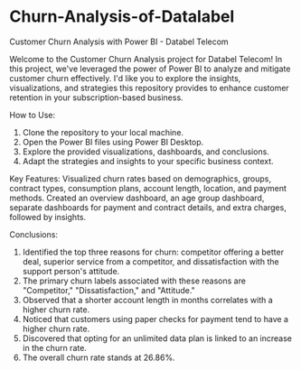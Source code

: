 # Churn-Analysis-of-Datalabel
 Customer Churn Analysis with Power BI - Databel Telecom

Welcome to the Customer Churn Analysis project for Databel Telecom! In this project, we've leveraged the power of Power BI to analyze and mitigate customer churn effectively. I'd like you to explore the insights, visualizations, and strategies this repository provides to enhance customer retention in your subscription-based business.

How to Use:
1. Clone the repository to your local machine.
2. Open the Power BI files using Power BI Desktop.
3. Explore the provided visualizations, dashboards, and conclusions.
4. Adapt the strategies and insights to your specific business context.

Key Features:
Visualized churn rates based on demographics, groups, contract types, consumption plans, account length, location, and payment methods. Created an overview dashboard, an age group dashboard, separate dashboards for payment and contract details, and extra charges, followed by insights.

Conclusions:
1. Identified the top three reasons for churn: competitor offering a better deal, superior service from a competitor, and dissatisfaction with the support person's attitude.
2. The primary churn labels associated with these reasons are "Competitor," "Dissatisfaction," and "Attitude."
3. Observed that a shorter account length in months correlates with a higher churn rate.
4. Noticed that customers using paper checks for payment tend to have a higher churn rate.
5. Discovered that opting for an unlimited data plan is linked to an increase in the churn rate.
6. The overall churn rate stands at 26.86%.

